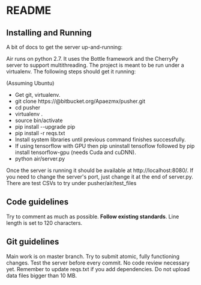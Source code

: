 # README #

## Installing and Running ##

A bit of docs to get the server up-and-running:

Air runs on python 2.7. It uses the Bottle framework and the CherryPy server to support multithreading. The project is meant to be run under a virtualenv. The following steps should get it running:

(Assuming Ubuntu)

* Get git, virtualenv.
* git clone https://<me>@bitbucket.org/Apaezmx/pusher.git
* cd pusher
* virtualenv .
* source bin/activate
* pip install --upgrade pip
* pip install -r reqs.txt
* Install system libraries until previous command finishes successfully.
* If using tensorflow with GPU then pip uninstall tensoflow followed by pip install tensorflow-gpu (needs Cuda and cuDNN).
* python air/server.py

Once the server is running it should be available at http://localhost:8080/. If you need to change the server's port, just change it at the end of server.py. There are test CSVs to try under pusher/air/test_files

## Code guidelines ##

Try to comment as much as possible. **Follow existing standards**. Line length is set to 120 characters.

## Git guidelines ##

Main work is on master branch. Try to submit atomic, fully functioning changes. Test the server before every commit. No code review necessary yet. Remember to update reqs.txt if you add dependencies. Do not upload data files bigger than 10 MB.